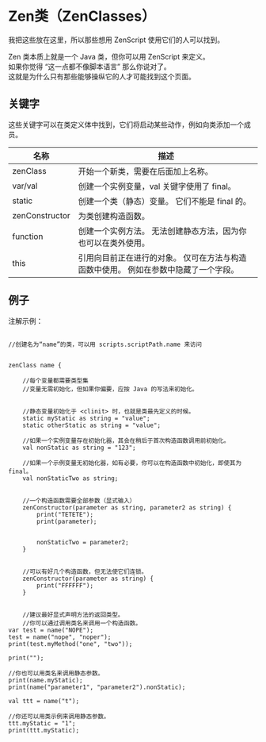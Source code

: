 # Zen类（ZenClasses）

我把这些放在这里，所以那些想用 ZenScript 使用它们的人可以找到。

Zen 类本质上就是一个 Java 类，但你可以用 ZenScript 来定义。  
如果你觉得 “这一点都不像脚本语言” 那么你说对了。  
这就是为什么只有那些能够操纵它的人才可能找到这个页面。


## 关键字

这些关键字可以在类定义体中找到，它们将启动某些动作，例如向类添加一个成员。

| 名称             | 描述                                          |
| -------------- | ------------------------------------------- |
| zenClass       | 开始一个新类，需要在后面加上名称。                           |
| var/val        | 创建一个实例变量，val 关键字使用了 final。                  |
| static         | 创建一个类（静态）变量。 它们不能是 final 的。                 |
| zenConstructor | 为类创建构造函数。                                   |
| function       | 创建一个实例方法。 无法创建静态方法，因为你也可以在类外使用。             |
| this           | 引用向目前正在进行的对象。 仅可在方法与构造函数中使用。 例如在参数中隐藏了一个字段。 |


## 例子

注解示例：
```zenscript

//创建名为“name”的类，可以用 scripts.scriptPath.name 来访问


zenClass name {

    //每个变量都需要类型集 
    //变量无需初始化，但如果你偏要，应按 Java 的写法来初始化。


    //静态变量初始化于 <clinit> 时，也就是类最先定义的时候。
    static myStatic as string = "value";
    static otherStatic as string = "value";

    //如果一个实例变量存在初始化器，其会在稍后于首次构造函数调用前初始化。
    val nonStatic as string = "123";

    //如果一个示例变量无初始化器，如有必要，你可以在构造函数中初始化，即使其为 final。
    val nonStaticTwo as string;


    //一个构造函数需要全部参数（显式输入）
    zenConstructor(parameter as string, parameter2 as string) {
        print("TETETE");
        print(parameter);


        nonStaticTwo = parameter2;
    }


    //可以有好几个构造函数，但无法使它们连锁。
    zenConstructor(parameter as string) {
        print("FFFFFF");
    }


    //建议最好显式声明方法的返回类型。
    //你可以通过调用类名来调用一个构造函数。
var test = name("NOPE");
test = name("nope", "noper");
print(test.myMethod("one", "two"));

print("");

//你也可以用类名来调用静态参数。
print(name.myStatic);
print(name("parameter1", "parameter2").nonStatic);

val ttt = name("t");

//你还可以用类示例来调用静态参数。
ttt.myStatic = "1";
print(ttt.myStatic);
```